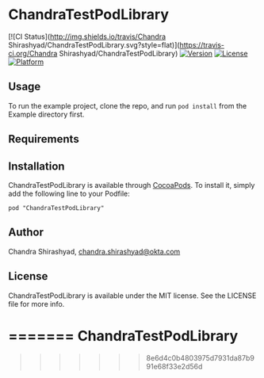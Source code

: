 # ChandraTestPodLibrary

[![CI Status](http://img.shields.io/travis/Chandra Shirashyad/ChandraTestPodLibrary.svg?style=flat)](https://travis-ci.org/Chandra Shirashyad/ChandraTestPodLibrary)
[![Version](https://img.shields.io/cocoapods/v/ChandraTestPodLibrary.svg?style=flat)](http://cocoadocs.org/docsets/ChandraTestPodLibrary)
[![License](https://img.shields.io/cocoapods/l/ChandraTestPodLibrary.svg?style=flat)](http://cocoadocs.org/docsets/ChandraTestPodLibrary)
[![Platform](https://img.shields.io/cocoapods/p/ChandraTestPodLibrary.svg?style=flat)](http://cocoadocs.org/docsets/ChandraTestPodLibrary)

## Usage

To run the example project, clone the repo, and run `pod install` from the Example directory first.

## Requirements

## Installation

ChandraTestPodLibrary is available through [CocoaPods](http://cocoapods.org). To install
it, simply add the following line to your Podfile:

    pod "ChandraTestPodLibrary"

## Author

Chandra Shirashyad, chandra.shirashyad@okta.com

## License

ChandraTestPodLibrary is available under the MIT license. See the LICENSE file for more info.

=======
ChandraTestPodLibrary
=====================
>>>>>>> 8e6d4c0b4803975d7931da87b991e68f33e2d56d
